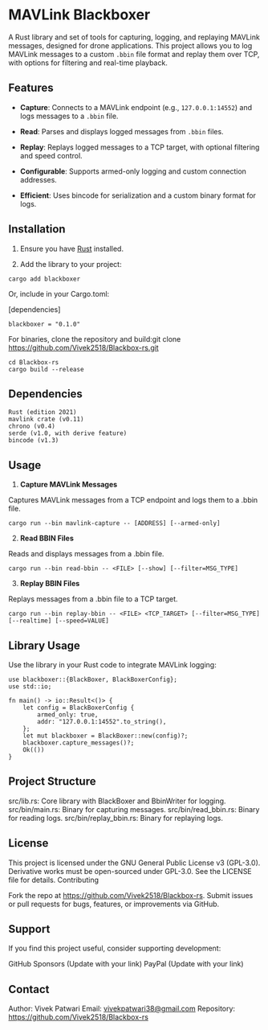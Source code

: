# MAVLink Blackboxer

A Rust library and set of tools for capturing, logging, and replaying MAVLink messages, designed for drone applications. This project allows you to log MAVLink messages to a custom `.bbin` file format and replay them over TCP, with options for filtering and real-time playback.

## Features

- **Capture**: Connects to a MAVLink endpoint (e.g., `127.0.0.1:14552`) and logs messages to a `.bbin` file.

- **Read**: Parses and displays logged messages from `.bbin` files.

- **Replay**: Replays logged messages to a TCP target, with optional filtering and speed control.

- **Configurable**: Supports armed-only logging and custom connection addresses.

- **Efficient**: Uses bincode for serialization and a custom binary format for logs.


## Installation

1. Ensure you have [Rust](https://www.rust-lang.org/tools/install) installed.

2. Add the library to your project:

 ```
cargo add blackboxer
```
 Or, include in your Cargo.toml:

[dependencies]

```
blackboxer = "0.1.0"
```
For binaries, clone the repository and build:git clone https://github.com/Vivek2518/Blackbox-rs.git

```
cd Blackbox-rs
cargo build --release
```


## Dependencies

```
Rust (edition 2021)
mavlink crate (v0.11)
chrono (v0.4)
serde (v1.0, with derive feature)
bincode (v1.3)
```

## Usage
1. **Capture MAVLink Messages**

Captures MAVLink messages from a TCP endpoint and logs them to a .bbin file.

```
cargo run --bin mavlink-capture -- [ADDRESS] [--armed-only]
```

2. **Read BBIN Files**

Reads and displays messages from a .bbin file.

```
cargo run --bin read-bbin -- <FILE> [--show] [--filter=MSG_TYPE]
```

3. **Replay BBIN Files**

Replays messages from a .bbin file to a TCP target.

```
cargo run --bin replay-bbin -- <FILE> <TCP_TARGET> [--filter=MSG_TYPE] [--realtime] [--speed=VALUE]
```


## Library Usage

Use the library in your Rust code to integrate MAVLink logging:

```
use blackboxer::{BlackBoxer, BlackBoxerConfig};
use std::io;

fn main() -> io::Result<()> {
    let config = BlackBoxerConfig {
        armed_only: true,
        addr: "127.0.0.1:14552".to_string(),
    };
    let mut blackboxer = BlackBoxer::new(config)?;
    blackboxer.capture_messages()?;
    Ok(())
}
```

## Project Structure

src/lib.rs: Core library with BlackBoxer and BbinWriter for logging.
src/bin/main.rs: Binary for capturing messages.
src/bin/read_bbin.rs: Binary for reading logs.
src/bin/replay_bbin.rs: Binary for replaying logs.

## License

This project is licensed under the GNU General Public License v3 (GPL-3.0). Derivative works must be open-sourced under GPL-3.0. See the LICENSE file for details.
Contributing

Fork the repo at https://github.com/Vivek2518/Blackbox-rs.
Submit issues or pull requests for bugs, features, or improvements via GitHub.

## Support

If you find this project useful, consider supporting development:

GitHub Sponsors (Update with your link)
PayPal (Update with your link)

## Contact

Author: Vivek Patwari
Email: vivekpatwari38@gmail.com
Repository: https://github.com/Vivek2518/Blackbox-rs




